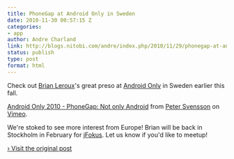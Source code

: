 ```yaml
---
title: PhoneGap at Android Only in Sweden
date: 2010-11-30 00:57:15 Z
categories:
- app
author: Andre Charland
link: http://blogs.nitobi.com/andre/index.php/2010/11/29/phonegap-at-android-only-in-sweden/
status: publish
type: post
format: html
---
```


Check out [Brian Leroux](http://twitter.com/brianleroux)'s great preso at [Android Only](http://swdc-central.com/androidonly/) in Sweden earlier this fall.

[Android Only 2010 - PhoneGap: Not only Android](http://vimeo.com/16599943) from [Peter Svensson](http://vimeo.com/user1847395) on [Vimeo](http://vimeo.com).

We're stoked to see more interest from Europe! Brian will be back in Stockholm in February for [jFokus](http://www.jfokus.se/). Let us know if you'd like to meetup!

[› Visit the original post](http://blogs.nitobi.com/andre/index.php/2010/11/29/phonegap-at-android-only-in-sweden/)
